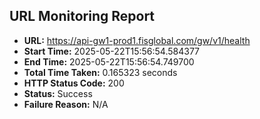## URL Monitoring Report

- **URL:** https://api-gw1-prod1.fisglobal.com/gw/v1/health
- **Start Time:** 2025-05-22T15:56:54.584377
- **End Time:** 2025-05-22T15:56:54.749700
- **Total Time Taken:** 0.165323 seconds
- **HTTP Status Code:** 200
- **Status:** Success
- **Failure Reason:** N/A
